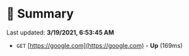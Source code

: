 # 📖 Summary
Last updated: **3/19/2021, 6:53:45 AM**

- `GET` [https://google.com](https://google.com) - **Up** (169ms)
